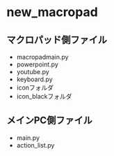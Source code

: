 # new_macropad

マクロパッド側ファイル
--------
* macropadmain.py
* powerpoint.py
* youtube.py
* keyboard.py
* iconフォルダ
* icon_blackフォルダ

メインPC側ファイル
--------
* main.py
* action_list.py

